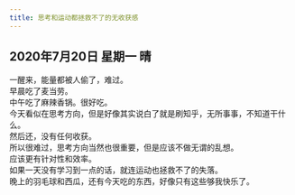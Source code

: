 ```yaml
---
title: 思考和运动都拯救不了的无收获感
---
```

## 2020年7月20日 星期一 晴
一醒来，能量都被人偷了，难过。  
早晨吃了麦当劳。  
中午吃了麻辣香锅。很好吃。  
今天看似在思考方向，但是好像其实说白了就是刷知乎，无所事事，不知道干什么。  
然后还，没有任何收获。  
所以很难过，思考方向当然也很重要，但是应该不做无谓的乱想。  
应该更有针对性和效率。  
如果一天没有学习到一点的话，就连运动也拯救不了的失落。  
晚上的羽毛球和西瓜，还有今天吃的东西，好像只有这些够我快乐了。  

